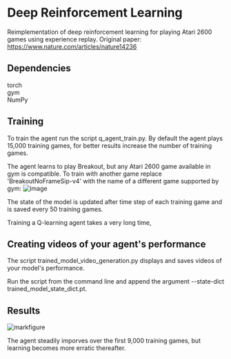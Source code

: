 # Deep Reinforcement Learning 
Reimplementation of deep reinforcement learning for playing Atari 2600 games using experience replay. Original paper: https://www.nature.com/articles/nature14236

## Dependencies
torch <br />
gym <br />
NumPy <br />

## Training
To train the agent run the script q_agent_train.py. By default the agent plays 15,000 training games, for better results increase the number of training games.

The agent learns to play Breakout, but any Atari 2600 game available in gym is compatible. To train with another game replace 'BreakoutNoFrameSip-v4' with the name of a different game supported by gym:
![image](https://user-images.githubusercontent.com/34168073/188141947-8db1eb60-d5fd-4c1a-a07a-5f26c1cb7908.png)

The state of the model is updated after time step of each training game and is saved every 50 training games. 

Training a Q-learning agent takes a very long time, 

## Creating videos of your agent's performance
The script trained_model_video_generation.py displays and saves videos of your model's performance. 

Run the script from the command line and append the argument --state-dict trained_model_state_dict.pt. 

## Results
![markfigure](https://user-images.githubusercontent.com/34168073/188142711-98517dc2-a1e1-4282-ab64-225a8d72ba1b.png)

The agent steadily imporves over the first 9,000 training games, but learning becomes more erratic thereafter. 
